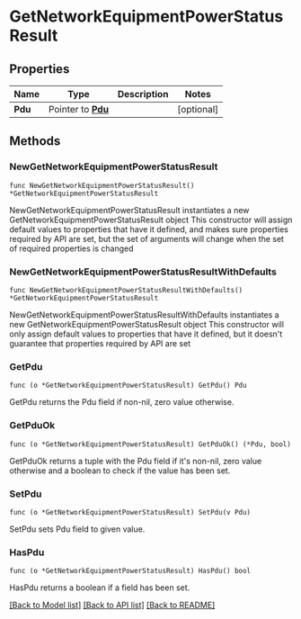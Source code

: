 # GetNetworkEquipmentPowerStatusResult

## Properties

Name | Type | Description | Notes
------------ | ------------- | ------------- | -------------
**Pdu** | Pointer to [**Pdu**](Pdu.md) |  | [optional] 

## Methods

### NewGetNetworkEquipmentPowerStatusResult

`func NewGetNetworkEquipmentPowerStatusResult() *GetNetworkEquipmentPowerStatusResult`

NewGetNetworkEquipmentPowerStatusResult instantiates a new GetNetworkEquipmentPowerStatusResult object
This constructor will assign default values to properties that have it defined,
and makes sure properties required by API are set, but the set of arguments
will change when the set of required properties is changed

### NewGetNetworkEquipmentPowerStatusResultWithDefaults

`func NewGetNetworkEquipmentPowerStatusResultWithDefaults() *GetNetworkEquipmentPowerStatusResult`

NewGetNetworkEquipmentPowerStatusResultWithDefaults instantiates a new GetNetworkEquipmentPowerStatusResult object
This constructor will only assign default values to properties that have it defined,
but it doesn't guarantee that properties required by API are set

### GetPdu

`func (o *GetNetworkEquipmentPowerStatusResult) GetPdu() Pdu`

GetPdu returns the Pdu field if non-nil, zero value otherwise.

### GetPduOk

`func (o *GetNetworkEquipmentPowerStatusResult) GetPduOk() (*Pdu, bool)`

GetPduOk returns a tuple with the Pdu field if it's non-nil, zero value otherwise
and a boolean to check if the value has been set.

### SetPdu

`func (o *GetNetworkEquipmentPowerStatusResult) SetPdu(v Pdu)`

SetPdu sets Pdu field to given value.

### HasPdu

`func (o *GetNetworkEquipmentPowerStatusResult) HasPdu() bool`

HasPdu returns a boolean if a field has been set.


[[Back to Model list]](../README.md#documentation-for-models) [[Back to API list]](../README.md#documentation-for-api-endpoints) [[Back to README]](../README.md)


